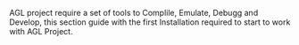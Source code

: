 AGL project require a set of tools to Complile, Emulate, Debugg and Develop, this section guide with the first Installation required to start to work with AGL Project. 